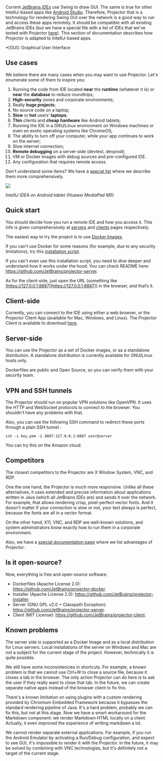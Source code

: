 Current [JetBrains IDEs](https://www.jetbrains.com/products/#type=ide) use Swing to draw GUI. The same is true for other IntelliJ-based apps like [Android Studio](https://developer.android.com/studio/). Therefore, Projector that is a technology for rendering Swing GUI over the network is a good way to run and access these apps remotely. It should be compatible with all existing JetBrains IDEs (but we have a special file with a list of IDEs that we've tested with Projector [here](https://github.com/JetBrains/projector-installer/blob/master/projector_installer/compatible_ide.json)). This section of documentation describes how Projector is adapted to IntelliJ-based apps.

*[GUI]: Graphical User Interface

## Use cases

We believe there are many cases when you may want to use Projector. Let's enumerate some of them to inspire you:

1. Running the code from IDE located **near** the **runtime** (whatever it is) or **near** the **database** to reduce roundtrips;
1. **High-security** zones and corporate environments;
1. Really **huge projects**;
1. No source code on a laptop;
1. **Slow** or **hot** users’ **laptops**;
1. **Thin** clients and **cheap** **hardware** like Android tablets;
1. Running the IDE in a GNU/Linux environment on Windows machines or even on exotic operating systems like ChromeOS;
1. The ability to turn off your computer, while your app continues to work on the server;
1. Slow internet connection;
1. **Remote debugging** on a server-side (devtest, devprod);
1. VM or Docker images with debug sources and pre-configured IDE.
1. Any configuration that requires remote access.

Don't understand some items? We have a [special list](../about/usecases.md) where we describe them more comprehensively.

![](https://hsto.org/webt/bn/rf/rk/bnrfrkzogrdfp5sxs6t5g7hllc4.jpeg)

*IntelliJ IDEA on Android tablet (Huawei MediaPad M5)*

## Quick start

You should decide how you run a remote IDE and how you access it. This info is given comprehensively at [servers](running.md) and [clients](accessing.md) pages respectively.

The easiest way to try the project is to use [Docker Images](running.md#docker).

If you can't use Docker for some reasons (for example, due to any security limitations), try this [installation script](running.md#installer).

If you can't even use this installation script, you need to dive deeper and understand how it works under the hood. You can check README here: <https://github.com/JetBrains/projector-server>.

As for the client-side, just open the URL (something like [https://127.0.0.1:8887](https://127.0.0.1:8887)) in the browser, and that’s it.

## Client-side

Currently, you can connect to the IDE using either a web browser, or the Projector Client App (available for Mac, Windows, and Linux). The Projector Client is available to download [here](https://github.com/JetBrains/projector-client/releases).

## Server-side

You can use the Projector as a set of Docker images, or as a standalone distribution. A standalone distribution is currently available for GNU/Linux hosts only.

Dockerfiles are public and Open Source, so you can verify them with your security team.

## VPN and SSH tunnels

The Projector should run on popular VPN solutions like OpenVPN. It uses the HTTP and WebSocket protocols to connect to the browser. You shouldn't have any problems with that.

Also, you can use the following SSH command to redirect these ports through a plain SSH tunnel :

```
ssh -i key.pem -L 8887:127.0.0.1:8887 user@server
```

You can try this on the Amazon cloud.

## Competitors

The сlosest competitors to the Projector are X Window System, VNC, and RDP.

One the one hand, the Projector is much more responsive. Unlike all these alternatives, it uses extended and precise information about applications written in Java (which all JetBrains IDEs are) and sends it over the network. For example, that allows rendering crisp, pixel-perfect vector fonts. And it doesn't matter if your connection is slow or not, your text always is perfect, because the fonts are all in a vector format.

On the other hand, X11, VNC, and RDP are well-known solutions, and system administrators know exactly how to run them in a corporate environment.

Also, we have a [special documentation page](../about/comparison.md) where we list advantages of Projector.

## Is it open-source?

Now, everything is free and open-source software:

* Dockerfiles (Apache License 2.0): <https://github.com/JetBrains/projector-docker>.
* Installer (Apache License 2.0): <https://github.com/JetBrains/projector-installer>.
* Server (GNU GPL v2.0 + Classpath Exception): <https://github.com/JetBrains/projector-server>.
* Client (MIT License): <https://github.com/JetBrains/projector-client>.

## Known problems

The server side is supported as a Docker Image and as a local distribution for Linux servers. Local installations of the server on Windows and Mac are not a subject for the current stage of the project. However, technically it is quite possible.

We still have some inconsistencies in shortcuts. For example, a known problem is that we cannot use Ctrl+W to close a source file, because it closes a tab in the browser. The only action Projector can do here is to ask the user if they really want to close that tab. In the future, we can create separate native apps instead of the browser client to fix this.

There's a known limitation on using plugins with a custom rendering provided by Chromium Embedded Framework because it bypasses the standard rendering pipeline of Java. It's a hard problem, probably we can fix this, but not at this stage. Now we have a smart workaround for the Markdown component: we render Markdown HTML locally on a client. Actually, it even improved the experience of writing markdown a lot.

We cannot render separate external applications. For example, if you run the Android Emulator by activating a Run/Debug configuration, and expect to see GUI, it's impossible to render it with the Projector. In the future, it may be solved by combining with VNC technologies, but it's definitely not a target of the current stage.
